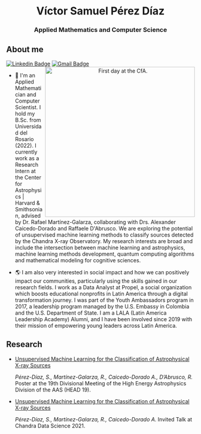 <h1 align="center"><a>
Víctor Samuel Pérez Díaz</a></h1>
<h3 align="center">Applied Mathematics and Computer Science</h3>


## About me

[![Linkedin Badge](https://img.shields.io/badge/-samuelperezdiaz-blue?style=flat-square&logo=Linkedin&logoColor=white&link=https://www.linkedin.com/in/samuelperezdiaz/)](https://www.linkedin.com/in/samuelperezdiaz/)
[![Gmail Badge](https://img.shields.io/badge/-vperezdiaz@cfa.harvard.edu-c14438?style=flat-square&logo=Gmail&logoColor=white&link=mailto:vperezdiaz@cfa.harvard.edu)](mailto:vperezdiaz@cfa.harvard.edu)
<a target="_blank" align="center">
  <img align="right" top="500" height="400" width="400" alt="First day at the CfA." src="https://pbs.twimg.com/profile_images/1535846887814844416/DAzyxjl5_400x400.jpg">
</a>

- 🔭 I'm an Applied Mathematician and Computer Scientist. I hold my B.Sc. from Universidad del Rosario (2022). I currently work as a Research Intern at the Center for Astrophysics | Harvard & Smithsonian, advised by Dr. Rafael Martínez-Galarza, collaborating with Drs. Alexander Caicedo-Dorado and Raffaele D'Abrusco. We are exploring the potential of unsupervised machine learning methods to classify sources detected by the Chandra X-ray Observatory. My research interests are broad and include the intersection between machine learning and astrophysics, machine learning methods development, quantum computing algorithms and mathematical modeling for cognitive sciences.


- 🌎 I am also very interested in social impact and how we can positively impact  our communities, particularly using the skills gained in our research fields. I work as a Data Analyst at Propel, a social organization which boosts educational nonprofits in Latin America through a digital transformation journey. I was part of the Youth Ambassadors program in 2017, a leadership program managed by the U.S. Embassy in Colombia and the U.S. Department of State. I am a LALA (Latin America Leadership Academy) Alumni, and I have been involved since 2019 with their mission of empowering young leaders across Latin America.

## Research

<!-- BLOG-POST-LIST:START -->

- [Unsupervised Machine Learning for the Classification of Astrophysical X-ray Sources](https://baas.aas.org/pub/2022n3i108p17/release/1j)

  *Pérez-Díaz, S., Martínez-Galarza, R., Caicedo-Dorado A., D’Abrusco, R.*
  Poster at the 19th Divisional Meeting of the High Energy Astrophysics Division of the AAS (HEAD 19).

- [Unsupervised Machine Learning for the Classification of Astrophysical X-ray Sources](https://cxc.harvard.edu/cdo/cds2021/abstracts.html#Session7_Talk5)

  *Pérez-Díaz, S., Martínez-Galarza, R., Caicedo-Dorado A.*
  Invited Talk at Chandra Data Science 2021.
  
<!-- BLOG-POST-LIST:END -->
